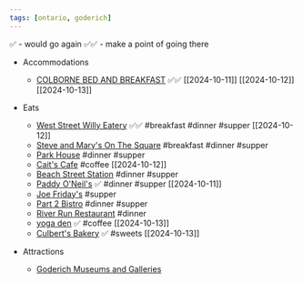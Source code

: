 ```yaml
---
tags: [ontario, goderich]
---
```


✅ - would go again
✅✅ - make a point of going there

- Accommodations
	- [COLBORNE BED AND BREAKFAST](https://colbornebandb.com/) ✅✅ [[2024-10-11]] [[2024-10-12]] [[2024-10-13]]


- Eats
	- [West Street Willy Eatery](https://weststreetwillyseatery.com/) ✅✅ #breakfast #dinner #supper [[2024-10-12]]
	- [Steve and Mary's On The Square](https://steveandmarysonthesquare.ca/) #breakfast #dinner #supper
	- [Park House](https://www.parkhouserestaurant.com/#Menu) #dinner #supper 
	- [Cait's Cafe](https://www.caitscafe.ca/) #coffee [[2024-10-12]]
	- [Beach Street Station](https://www.beachstreetstation.com/) #dinner #supper 
	- [Paddy O'Neil's](https://www.hotelbedford.ca/paddyoneils.htm) ✅ #dinner #supper [[2024-10-11]]
	- [Joe Friday's](https://www.hotelbedford.ca/joefridays.htm)  #supper 
	- [Part 2 Bistro](https://part2bistro.ca/) #dinner #supper 
	- [River Run Restaurant](https://riverrunrestaurant.ca/) #dinner
	- [yoga den](http://www.theyogaden.ca/) ✅ #coffee [[2024-10-13]]
	- [Culbert's Bakery](https://culbertsbakery.com/) ✅ #sweets [[2024-10-13]]

- Attractions
	- [Goderich Museums and Galleries](https://www.goderich.ca/en/stay-and-play/museums-and-galleries.aspx#)
